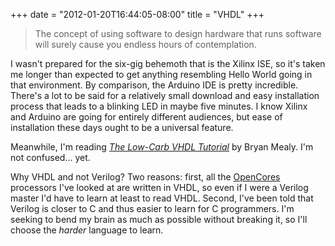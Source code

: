 ﻿+++
date = "2012-01-20T16:44:05-08:00"
title = "VHDL"
+++



> The concept of using software to design hardware that runs software will
surely cause you endless hours of contemplation.

I wasn't prepared for the six-gig behemoth that is the Xilinx ISE, so it's
taken me longer than expected to get anything resembling Hello World going in
that environment. By comparison, the Arduino IDE is pretty incredible. There's
a lot to be said for a relatively small download and easy installation process
that leads to a blinking LED in maybe five minutes. I know Xilinx and Arduino
are going for entirely different audiences, but ease of installation these
days ought to be a universal feature.

Meanwhile, I'm reading _[The Low-Carb VHDL
Tutorial](http://teal.gmu.edu/courses/ECE545/viewgraphs_F04/loCarb_VHDL_small.pdf)_
by Bryan Mealy. I'm not confused… yet.

Why VHDL and not Verilog? Two reasons: first, all the
[OpenCores](http://opencores.org/) processors I've looked at are written in
VHDL, so even if I were a Verilog master I'd have to learn at least to read
VHDL. Second, I've been told that Verilog is closer to C and thus easier to
learn for C programmers. I'm seeking to bend my brain as much as possible
without breaking it, so I'll choose the _harder_ language to learn.


